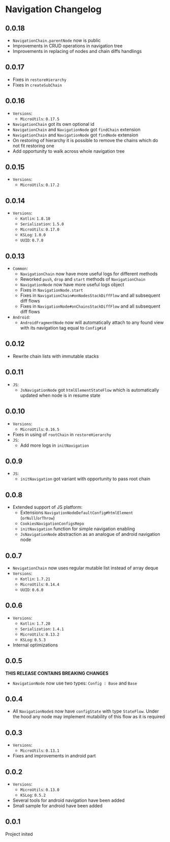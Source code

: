 # Navigation Changelog

## 0.0.18

* `NavigationChain.parentNode` now is public
* Improvements in CRUD operations in navigation tree
* Improvements in replacing of nodes and chain diffs handlings

## 0.0.17

* Fixes in `restoreHierarchy`
* Fixes in `createSubChain`

## 0.0.16

* `Versions`:
  * `MicroUtils`: `0.17.5`
* `NavigationChain` got its own optional id
* `NavigationChain` and `NavigationNode` got `findChain` extension
* `NavigationChain` and `NavigationNode` got `findNode` extension
* On restoring of hierarchy it is possible to remove the chains which do not fit restoring one
* Add opportunity to walk across whole navigation tree

## 0.0.15

* `Versions`:
  * `MicroUtils`: `0.17.2`

## 0.0.14

* `Versions`:
  * `Kotlin`: `1.8.10`
  * `Serialization`: `1.5.0`
  * `MicroUtils`: `0.17.0`
  * `KSLog`: `1.0.0`
  * `UUID`: `0.7.0`

## 0.0.13

* `Common`:
  * `NavigationChain` now have more useful logs for different methods
  * Reworked `push`, `drop` and `start` methods of `NavigationChain`
  * `NavigationNode` now have more useful logs object
  * Fixes in `NavigationNode.start`
  * Fixes in `NavigationChain#onNodesStackDiffFlow` and all subsequent diff flows
  * Fixes in `NavigationNode#onChainsStackDiffFlow` and all subsequent diff flows
* `Android`:
  * `AndroidFragmentNode` now will automatically attach to any found view with its navigation tag equal to `Config#id`

## 0.0.12

* Rewrite chain lists with immutable stacks

## 0.0.11

* `JS`:
  * `JsNavigationNode` got `htmlElementStateFlow` which is automatically updated when node is in resume state

## 0.0.10

* `Versions`:
  * `MicroUtils`: `0.16.5`
* Fixes in using of `rootChain` in `restoreHierarchy`
* `JS`:
  * Add more logs in `initNavigation`

## 0.0.9

* `JS`:
  * `initNavigation` got variant with opportunity to pass root chain

## 0.0.8

* Extended support of JS platform:
  * Extensions `NavigationNodeDefaultConfig#htmlElement` (`orNull`/`orThrow`)
  * `CookiesNavigationConfigsRepo`
  * `initNavigation` function for simple navigation enabling
  * `JsNavigationNode` abstraction as an analogue of android navigation node

## 0.0.7

* `NevigationChain` now uses regular mutable list instead of array deque
* `Versions`:
  * `Kotlin`: `1.7.21`
  * `MicroUtils`: `0.14.4`
  * `UUID`: `0.6.0`

## 0.0.6

* `Versions`:
  * `Kotlin`: `1.7.20`
  * `Serialization`: `1.4.1`
  * `MicroUtils`: `0.13.2`
  * `KSLog`: `0.5.3`
* Internal optimizations

## 0.0.5

**THIS RELEASE CONTAINS BREAKING CHANGES**

* `NavigationNode` now use two types: `Config : Base` and `Base`

## 0.0.4

* All `NavigationNode`s now have `configState` with type `StateFlow`. Under the hood any node may implement mutability
  of this flow as it is required

## 0.0.3

* `Versions`:
  * `MicroUtils`: `0.13.1`
* Fixes and improvements in android part

## 0.0.2

* `Versions`:
  * `MicroUtils`: `0.13.0`
  * `KSLog`: `0.5.2`
* Several tools for android navigation have been added
* Small sample for android have been added

## 0.0.1

Project inited
